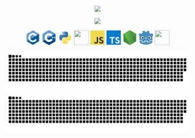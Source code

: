 <p align="center">
    <a href="https://github.com/anuraghazra/github-readme-stats">
        <img src="https://github-readme-stats.vercel.app/api/top-langs/?username=mirionqs&bg_color=0000&title_color=47F&text_color=999&border_color=8884&hide=mathematica,css,scss">
    </a>
</p>
<p align="center">
    <a href="https://github.com/anuraghazra/github-readme-stats">
        <img src="https://github-readme-stats.vercel.app/api?username=mirionqs&bg_color=0000&title_color=47F&text_color=999&border_color=8884&show_icons=true&hide=contribs">
    </a>
</p>
<p align="center">
    <img src="https://github.com/devicons/devicon/blob/master/icons/c/c-original.svg" width="40px" height="40px">
    <img src="https://github.com/devicons/devicon/blob/master/icons/cplusplus/cplusplus-original.svg" width="40px" height="40px">
    <img src="https://github.com/devicons/devicon/blob/master/icons/python/python-original.svg" width="40px" height="40px">
    <img src="https://upload.wikimedia.org/wikipedia/commons/2/20/Mathematica_Logo.svg" width="40px" height="40px">
    <img src="https://github.com/devicons/devicon/blob/master/icons/javascript/javascript-original.svg" width="40px" height="40px">
    <img src="https://github.com/devicons/devicon/blob/master/icons/typescript/typescript-original.svg" width="40px" height="40px">
    <img src="https://github.com/devicons/devicon/blob/master/icons/nodejs/nodejs-original.svg" width="40px" height="40px">
    <img src="https://github.com/devicons/devicon/blob/master/icons/godot/godot-original.svg" width="40px" height="40px">
    <img src="https://typst.app/assets/android-chrome-192x192.png" width="40px" height="40px">
</p>
<p align="center">
    <a href="https://github.com/Platane/snk#gh-light-mode-only">
        <img src="https://raw.githubusercontent.com/mirionqs/mirionqs/output/github-contribution-grid-snake.svg">
    </a>
    <a href="https://github.com/Platane/snk#gh-dark-mode-only">
        <img src="https://raw.githubusercontent.com/mirionqs/mirionqs/output/github-contribution-grid-snake-dark.svg">
    </a>
</p>

